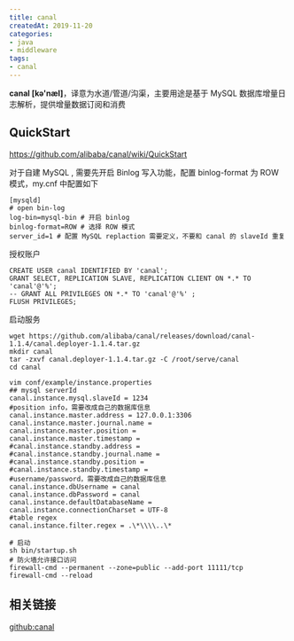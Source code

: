 ```yaml
---
title: canal
createdAt: 2019-11-20
categories: 
- java
- middleware
tags: 
- canal
---
```


**canal [kə'næl]**，译意为水道/管道/沟渠，主要用途是基于 MySQL 数据库增量日志解析，提供增量数据订阅和消费

<!--more-->

## QuickStart

https://github.com/alibaba/canal/wiki/QuickStart

对于自建 MySQL , 需要先开启 Binlog 写入功能，配置 binlog-format 为 ROW 模式，my.cnf 中配置如下

```
[mysqld]
# open bin-log
log-bin=mysql-bin # 开启 binlog
binlog-format=ROW # 选择 ROW 模式
server_id=1 # 配置 MySQL replaction 需要定义，不要和 canal 的 slaveId 重复
```

授权账户

```mysql
CREATE USER canal IDENTIFIED BY 'canal';  
GRANT SELECT, REPLICATION SLAVE, REPLICATION CLIENT ON *.* TO 'canal'@'%';
-- GRANT ALL PRIVILEGES ON *.* TO 'canal'@'%' ;
FLUSH PRIVILEGES;
```

启动服务

```shell
wget https://github.com/alibaba/canal/releases/download/canal-1.1.4/canal.deployer-1.1.4.tar.gz
mkdir canal
tar -zxvf canal.deployer-1.1.4.tar.gz -C /root/serve/canal
cd canal

vim conf/example/instance.properties
## mysql serverId
canal.instance.mysql.slaveId = 1234
#position info，需要改成自己的数据库信息
canal.instance.master.address = 127.0.0.1:3306 
canal.instance.master.journal.name = 
canal.instance.master.position = 
canal.instance.master.timestamp = 
#canal.instance.standby.address = 
#canal.instance.standby.journal.name =
#canal.instance.standby.position = 
#canal.instance.standby.timestamp = 
#username/password，需要改成自己的数据库信息
canal.instance.dbUsername = canal  
canal.instance.dbPassword = canal
canal.instance.defaultDatabaseName =
canal.instance.connectionCharset = UTF-8
#table regex
canal.instance.filter.regex = .\*\\\\..\*

# 启动
sh bin/startup.sh
# 防火墙允许接口访问
firewall-cmd --permanent --zone=public --add-port 11111/tcp
firewall-cmd --reload

```





## 相关链接

[github:canal](https://github.com/alibaba/canal)